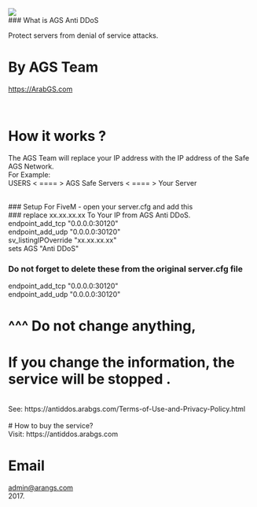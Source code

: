 <img src="https://antiddos.arabgs.com/images/ags-antiddos.png">
</br>
### What is AGS Anti DDoS

Protect servers from denial of service attacks.
</br>


# By AGS Team

https://ArabGS.com

</br>

# How it works ?

The AGS Team will replace your IP address with the IP address of the Safe AGS Network.</br>
For Example:</br>
USERS < ==== > AGS Safe Servers < ==== > Your Server

</br>
### Setup For FiveM - open your server.cfg and add this</br>
### replace xx.xx.xx.xx To Your  IP from AGS Anti DDoS.</br>
endpoint_add_tcp "0.0.0.0:30120"</br>
endpoint_add_udp "0.0.0.0:30120"</br>
sv_listingIPOverride "xx.xx.xx.xx"</br>
sets AGS "Anti DDoS"</br>

### Do not forget to delete these from the original server.cfg file
endpoint_add_tcp "0.0.0.0:30120"</br>
endpoint_add_udp "0.0.0.0:30120"</br>

# ^^^ Do not change anything,
# If you change the information, the service will be stopped .</br>
</br>
 See: https://antiddos.arabgs.com/Terms-of-Use-and-Privacy-Policy.html
 </br>
 </br>
# How to buy the service?
</br>
Visit: https://antiddos.arabgs.com
</br>


# Email

admin@arangs.com
</br>
2017.
